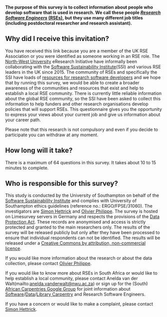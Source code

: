 **The purpose of this survey is to collect information about people who develop software that is used in research. We call these people *[Research Software Engineers](https://www.software.ac.uk/blog/2016-11-17-not-so-brief-history-research-software-engineers)* [(RSEs)](https://www.software.ac.uk/blog/2016-11-17-not-so-brief-history-research-software-engineers), but they use many different job titles (including postdoctoral researcher and research assistant).**

Why did I receive this invitation?
----------------------------------

You have received this link because you are a member of the UK RSE Association or you were identified as someone working in an RSE role.
The [North-West University](http://www.nwu.ac.za/) eResearch Initiative have informally been collaborating with the [Software Sustainability Institute](https://software.ac.uk)(SSI) and various RSE leaders in the UK since 2015. The community of RSEs and specifically the SSI have loads of [resources for research software developers](https://www.software.ac.uk/resources) and we hope that by running this survey, we would be able to create a broader awareness of the communities and resources that exist and help to establish a local RSE community.
There is currently little reliable information about the global RSE community, so the SSI have been asked to collect this information to help funders and other research organisations develop policies that will support RSEs.
This questionnaire gives you the opportunity to express your views about your current job and give us information about your career path.

Please note that this research is not compulsory and even if you decide to participate you can withdraw at any moment.

How long will it take?
----------------------

There is a maximum of 64 questions in this survey. It takes about 10 to 15 minutes to complete.

Who is responsible for this survey?
-----------------------------------

This study is conducted by the University of Southampton on behalf of the [Software Sustainability Institute](http://software.ac.uk/) and complies with University of Southampton ethics guidelines (reference no.: ERGO/FPSE/31060).
The investigators are [Simon Hettrick](mailto:s.hettrick@software.ac.uk) and [Olivier Philippe](mailto:olivier.philippe@soton.ac.uk).
The survey is hosted on Limesurvey servers in Germany and respects the provisions of the [Data Protection Act](https://www.gov.uk/data-protection/the-data-protection-act). 
These records are anonymised and access is strictly protected and granted to the main researchers only. The results of the survey will be released publicly but only after they have been processed to ensure that individual respondents can not be identified. The results will be released under a [Creative Commons by attribution, non-commercial licence](https://creativecommons.org/licenses/by-nc/2.5/scotland/).

If you would like more information about the research or about the data collection, please contact [Olivier Philippe](mailto:olivier.philippe@soton.ac.uk).

If you would like to know more about RSEs in South Africa or would like to help establish a local community, please contact Anelda van der Walt(mailto:anelda.vanderwalt@nwu.ac.za) or sign up for the (South) [African Carpentries Google Group](https://groups.google.com/forum/#!forum/swc-za) for joint information about [Software](https://software-carpentry.org/)/[Data](http://www.datacarpentry.org/)/[Library Carpentry](http://librarycarpentry.github.io/) and Research Software Engineers.

If you have a concern or would like to make a complaint, please contact [Simon Hettrick](mailto:s.hettrick@software.ac.uk).

